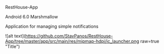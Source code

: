 RestHouse-App

Android 6.0 Marshmallow

Application for managing simple notifications

![alt text](https://github.com/StavPanos/RestHouse-App/tree/master/app/src/main/res/mipmap-hdpi/ic_launcher.png raw=true "Title")
